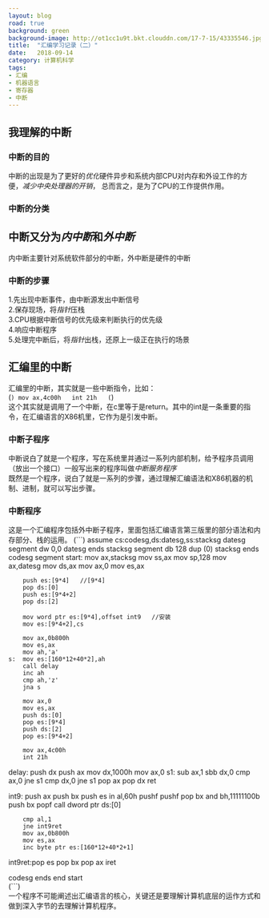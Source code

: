 ```yaml
---
layout: blog
road: true
background: green
background-image: http://ot1cc1u9t.bkt.clouddn.com/17-7-15/43335546.jpg
title:  "汇编学习记录（二）"
date:   2018-09-14
category: 计算机科学
tags:
- 汇编
- 机器语言
- 寄存器
- 中断
---
```

 
  
## 我理解的中断
### 中断的目的
中断的出现是为了更好的*优化*硬件异步和系统内部CPU对内存和外设工作的方便，*减少中央处理器的开销*，
总而言之，是为了CPU的工作提供作用。
### 中断的分类
中断又分为*内中断*和*外中断*
---
内中断主要针对系统软件部分的中断，外中断是硬件的中断

### 中断的步骤
1.先出现中断事件，由中断源发出中断信号  
2.保存现场，将*指针*压栈  
3.CPU根据中断信号的优先级来判断执行的优先级  
4.响应中断程序  
5.处理完中断后，将*指针*出栈，还原上一级正在执行的场景  

## 汇编里的中断
汇编里的中断，其实就是一些中断指令，比如：  
(```)
mov ax,4c00h  
int 21h  
(```)  
这个其实就是调用了一个中断，在c里等于是return。其中的int是一条重要的指令，在汇编语言的X86机里，它作为是引发中断。
### 中断子程序
中断说白了就是一个程序，写在系统里并通过一系列内部机制，给予程序员调用（放出一个接口）一般写出来的程序叫做*中断服务程序*  
既然是一个程序，说白了就是一系列的步骤，通过理解汇编语法和X86机器的机制、进制，就可以写出步骤。

### 中断程序
这是一个汇编程序包括外中断子程序，里面包括汇编语言第三版里的部分语法和内存部分、栈的运用。
(```)
assume cs:codesg,ds:datesg,ss:stacksg
datesg segment
		dw 0,0
datesg ends
stacksg segment
		db 128 dup  (0)
stacksg ends
codesg segment
start:	mov ax,stacksg
		mov ss,ax
		mov sp,128
		mov ax,datesg
		mov ds,ax
		mov ax,0
		mov es,ax
		
		push es:[9*4]	//[9*4]
		pop ds:[0]
		push es:[9*4+2]
		pop ds:[2]
		
		mov word ptr es:[9*4],offset int9	//安装
		mov es:[9*4+2],cs
		
		mov ax,0b800h
		mov es,ax
		mov ah,'a'
	s:	mov es:[160*12+40*2],ah
		call delay
		inc ah
		cmp ah,'z'
		jna s
		
		mov ax,0
		mov es,ax
		push ds:[0]
		pop es:[9*4]
		push ds:[2]
		pop es:[9*4+2]
		
		mov ax,4c00h
		int 21h
		
delay:	push dx
		push ax
		mov dx,1000h
		mov ax,0
	s1:	sub ax,1
		sbb dx,0
		cmp ax,0
		jne s1
		cmp dx,0
		jne s1
		pop ax
		pop dx
		ret
		
int9:	push ax
		push bx
		push es
		in al,60h
		pushf
		pushf
		pop bx
		and bh,11111100b
		push bx
		popf
		call dword ptr ds:[0]
		
		cmp al,1
		jne int9ret
		mov ax,0b800h
		mov es,ax
		inc byte ptr es:[160*12+40*2+1]
int9ret:pop es
		pop bx
		pop ax
		iret
		
codesg ends
end start  
(```)  
一个程序不可能阐述出汇编语言的核心，关键还是要理解计算机底层的运作方式和做到深入字节的去理解计算机程序。
